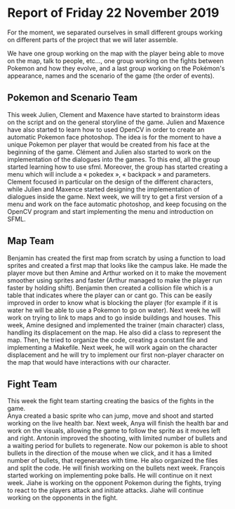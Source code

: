 #  Report of Friday 22 November 2019

For the moment, we separated ourselves in small different groups working on different parts of the project that we will later assemble.

We have one group working on the map with the player being able to move on the map, talk to people, etc..., one group working on the fights between Pokemon and how they evolve, and a last group working on the Pokémon's appearance, names and the scenario of the game (the order of events).


## Pokemon and Scenario Team
This week Julien, Clement and Maxence have started to brainstorm ideas on the script and on the general storyline of the game. 
Julien and Maxence have also started to learn how to used OpenCV in order to create an automatic Pokemon face photoshop. The idea is for the moment to have a unique Pokemon per player that would be created from his face at the beginning of the game. 
Clément and Julien also started to work on the implementation of the dialogues into the games. To this end, all the group started learning how to use sfml. Moreover, the group has started creating a menu which will include a « pokedex », « backpack » and parameters. 
Clement focused in particular on the design of the different characters, while Julien and Maxence started designing the implementation of dialogues inside the game. 
Next week, we will try to get a first version of a menu and work on the face automatic photoshop, and keep focusing on the OpenCV program and start implementing the menu and introduction on SFML.


## Map Team
Benjamin has created the first map from scratch by using a function to load sprites and created a first map that looks like the campus lake. He made the player move but then Amine and Arthur worked on it to make the movement smoother using sprites and faster (Arthur managed to make the player run faster by holding shift). Benjamin then created a collision file which is a table that indicates where the player can or cant go. This can be easily improved in order to know what is blocking the player (for example if it is water he will be able to use a Pokemon to go on water). Next week he will work on trying to link to maps and to go inside buildings and houses.
This week, Amine designed and implemented the trainer (main character) class, handling its displacement on the map. He also did a class to represent the map. Then, he tried to organize the code, creating a constant file and implementing a Makefile. Next week, he will work again on the character displacement and he will try to implement our first non-player character on the map that would have interactions with our character.

## Fight Team
This week the fight team starting creating the basics of the fights in the game.  
Anya created a basic sprite who can jump, move and shoot and started working on the live health bar. Next week, Anya will finish the health bar and work on the visuals, allowing the game to follow the sprite as it moves left and right.
Antonin improved the shooting, with limited number of bullets and a waiting period for bullets to regenerate.  Now our pokemon is able to shoot bullets in the direction of the mouse when we click, and it has a limited number of bullets, that regenerates with time. He also organized the files and split the code. He will finish working on the bullets next week.
François started working on implementing poke balls. He will continue on it next week.
Jiahe is working on the opponent Pokemon during the fights, trying to react to the players attack and initiate attacks. Jiahe will continue working on the opponents in the fight.
 

